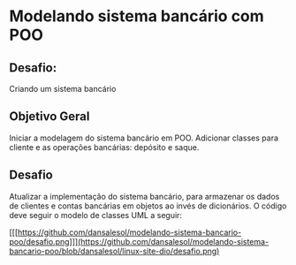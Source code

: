 # Modelando sistema bancário com POO
## Desafio: 

Criando um sistema bancário

## Objetivo Geral

Iniciar a modelagem do sistema bancário em POO. Adicionar classes para cliente e as operações bancárias: depósito e saque.

## Desafio

Atualizar a implementação do sistema bancário, para armazenar os dados de clientes e contas bancárias em objetos ao invés de dicionários. O código deve seguir o modelo de classes UML a seguir:

[[[https://github.com/dansalesol/modelando-sistema-bancario-poo/desafio.png]]](https://github.com/dansalesol/modelando-sistema-bancario-poo/blob/dansalesol/linux-site-dio/desafio.png)
